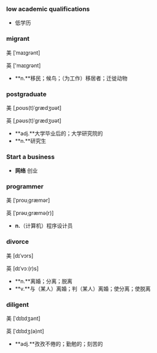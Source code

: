 ### **low academic qualifications**

- 低学历

### **migrant**

美 [ˈmaɪɡrənt]

英 ['maɪɡrənt]

- **n.**移民；候鸟；（为工作）移居者；迁徙动物

### **postgraduate**

美 [ˌpoʊs(t)ˈɡrædʒʊət]

英 [ˌpəʊs(t)ˈɡrædʒʊət]

- **adj.**大学毕业后的；大学研究院的
- **n.**研究生

### **Start a business**

- **网络** 创业

### **programmer**

美 [ˈproʊˌɡræmər]

英 [ˈprəʊˌɡræmə(r)]

- **n.**（计算机）程序设计员

### **divorce**

美 [dɪˈvɔrs]

英 [dɪˈvɔː(r)s]

- **n.**离婚；分离；脱离
- **v.**与（某人）离婚；判（某人）离婚；使分离；使脱离

### **diligent**

美 [ˈdɪlɪdʒənt]

英 [ˈdɪlɪdʒ(ə)nt]

- **adj.**孜孜不倦的；勤勉的；刻苦的

